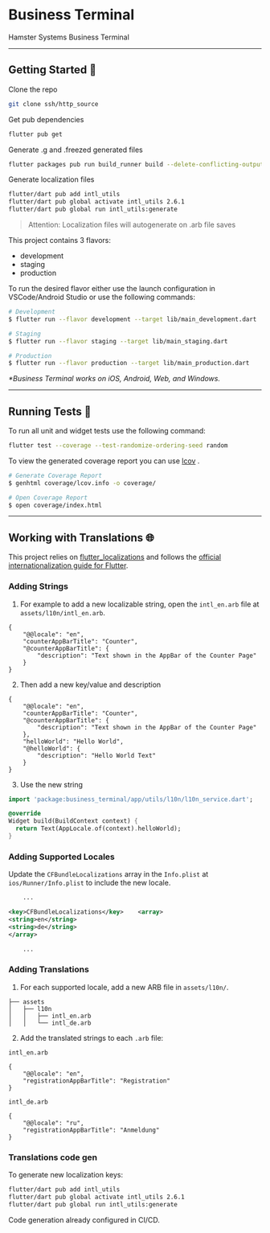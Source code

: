 # Business Terminal

Hamster Systems Business Terminal

---

## Getting Started 🚀

Clone the repo

``` bash
git clone ssh/http_source
```

Get pub dependencies

``` bash
flutter pub get
```

Generate .g and .freezed generated files

``` bash
flutter packages pub run build_runner build --delete-conflicting-outputs
```

Generate localization files

``` bash
flutter/dart pub add intl_utils
flutter/dart pub global activate intl_utils 2.6.1
flutter/dart pub global run intl_utils:generate
```

> Attention:
> Localization files will autogenerate on .arb file saves

This project contains 3 flavors:

- development
- staging
- production

To run the desired flavor either use the launch configuration in VSCode/Android Studio or use the
following commands:

```sh
# Development
$ flutter run --flavor development --target lib/main_development.dart

# Staging
$ flutter run --flavor staging --target lib/main_staging.dart

# Production
$ flutter run --flavor production --target lib/main_production.dart
```

_\*Business Terminal works on iOS, Android, Web, and Windows._

---

## Running Tests 🧪

To run all unit and widget tests use the following command:

```sh
flutter test --coverage --test-randomize-ordering-seed random
```

To view the generated coverage report you can use [lcov](https://github.com/linux-test-project/lcov)
.

```sh
# Generate Coverage Report
$ genhtml coverage/lcov.info -o coverage/

# Open Coverage Report
$ open coverage/index.html
```

---

## Working with Translations 🌐

This project relies on [flutter_localizations][flutter_localizations_link] and follows
the [official internationalization guide for Flutter][internationalization_link].

### Adding Strings

1. For example to add a new localizable string, open the `intl_en.arb` file
   at `assets/l10n/intl_en.arb`.

```arb
{
    "@@locale": "en",
    "counterAppBarTitle": "Counter",
    "@counterAppBarTitle": {
        "description": "Text shown in the AppBar of the Counter Page"
    }
}
```

2. Then add a new key/value and description

```arb
{
    "@@locale": "en",
    "counterAppBarTitle": "Counter",
    "@counterAppBarTitle": {
        "description": "Text shown in the AppBar of the Counter Page"
    },
    "helloWorld": "Hello World",
    "@helloWorld": {
        "description": "Hello World Text"
    }
}
```

3. Use the new string

```dart
import 'package:business_terminal/app/utils/l10n/l10n_service.dart';

@override
Widget build(BuildContext context) {
  return Text(AppLocale.of(context).helloWorld);
}
```

### Adding Supported Locales

Update the `CFBundleLocalizations` array in the `Info.plist` at `ios/Runner/Info.plist` to include
the new locale.

```xml
    ...

<key>CFBundleLocalizations</key>    <array>
<string>en</string>
<string>de</string>
</array>

    ...
```

### Adding Translations

1. For each supported locale, add a new ARB file in `assets/l10n/`.

```
├── assets
│   ├── l10n
│   │   ├── intl_en.arb
│   │   └── intl_de.arb
```

2. Add the translated strings to each `.arb` file:

`intl_en.arb`

```arb
{
    "@@locale": "en",
    "registrationAppBarTitle": "Registration"
}
```

`intl_de.arb`

```arb
{
    "@@locale": "ru",
    "registrationAppBarTitle": "Anmeldung"
}
```

[flutter_localizations_link]: https://api.flutter.dev/flutter/flutter_localizations/flutter_localizations-library.html

[internationalization_link]: https://flutter.dev/docs/development/accessibility-and-localization/internationalization

### Translations code gen

To generate new localization keys:

``` bash
flutter/dart pub add intl_utils
flutter/dart pub global activate intl_utils 2.6.1
flutter/dart pub global run intl_utils:generate
```

Code generation already configured in CI/CD.
